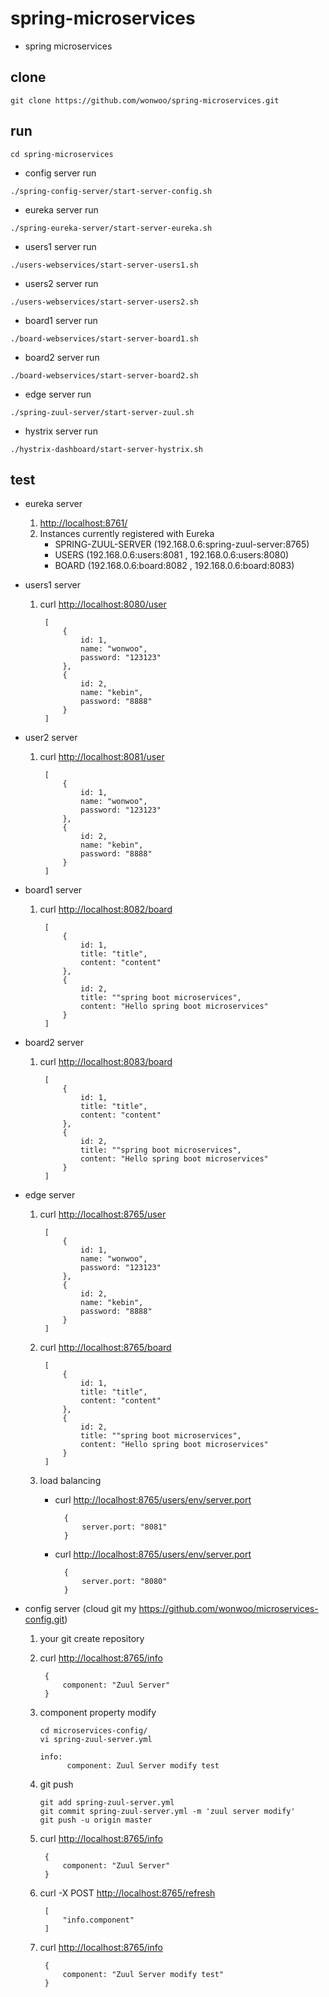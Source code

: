 # spring-microservices

* spring microservices


## clone

```
git clone https://github.com/wonwoo/spring-microservices.git
```

## run 
```
cd spring-microservices
```

* config server run

```
./spring-config-server/start-server-config.sh
```

* eureka server run

```
./spring-eureka-server/start-server-eureka.sh
```


* users1 server run

```
./users-webservices/start-server-users1.sh
```

* users2 server run

```
./users-webservices/start-server-users2.sh
```

* board1 server run

```
./board-webservices/start-server-board1.sh
```

* board2 server run

```
./board-webservices/start-server-board2.sh
```

* edge server run

```
./spring-zuul-server/start-server-zuul.sh
```

* hystrix server run

```
./hystrix-dashboard/start-server-hystrix.sh
```

## test

* eureka server 
    1. [http://localhost:8761/](http://localhost:8761/)
    2. Instances currently registered with Eureka 
        - SPRING-ZUUL-SERVER (192.168.0.6:spring-zuul-server:8765)
        - USERS (192.168.0.6:users:8081 , 192.168.0.6:users:8080)
        - BOARD (192.168.0.6:board:8082 , 192.168.0.6:board:8083)

* users1 server
    1. curl [http://localhost:8080/user](http://localhost:8080/user)
        
            [
                {
                    id: 1,
                    name: "wonwoo",
                    password: "123123"
                },
                {
                    id: 2,
                    name: "kebin",
                    password: "8888"
                }
            ]
        
* user2 server
    1. curl [http://localhost:8081/user](http://localhost:8081/user)
        
            [
                {
                    id: 1,
                    name: "wonwoo",
                    password: "123123"
                },
                {
                    id: 2,
                    name: "kebin",
                    password: "8888"
                }
            ]

* board1 server
    1. curl [http://localhost:8082/board](http://localhost:8082/board)
        
            [
                {
                    id: 1,
                    title: "title",
                    content: "content"
                },
                {
                    id: 2,
                    title: ""spring boot microservices",
                    content: "Hello spring boot microservices"
                }
            ]


* board2 server
    1. curl [http://localhost:8083/board](http://localhost:8083/board)
        
            [
                {
                    id: 1,
                    title: "title",
                    content: "content"
                },
                {
                    id: 2,
                    title: ""spring boot microservices",
                    content: "Hello spring boot microservices"
                }
            ]
        

* edge server
    1. curl [http://localhost:8765/user](http://localhost:8765/user)

            [
                {
                    id: 1,
                    name: "wonwoo",
                    password: "123123"
                },
                {
                    id: 2,
                    name: "kebin",
                    password: "8888"
                }
            ]
    2. curl [http://localhost:8765/board](http://localhost:8765/board)
    
            [
                {
                    id: 1,
                    title: "title",
                    content: "content"
                },
                {
                    id: 2,
                    title: ""spring boot microservices",
                    content: "Hello spring boot microservices"
                }
            ]
        
    3. load balancing
        * curl [http://localhost:8765/users/env/server.port](http://localhost:8765/users/env/server.port)
        
                {
                    server.port: "8081"
                }
        
        * curl [http://localhost:8765/users/env/server.port](http://localhost:8765/users/env/server.port)
        
                {
                    server.port: "8080"
                }
        
* config server (cloud git my https://github.com/wonwoo/microservices-config.git)
    1. your git create repository
    2. curl [http://localhost:8765/info](http://localhost:8765/info)
        
            {
                component: "Zuul Server"
            }
        
    3. component property modify

        ```
        cd microservices-config/
        vi spring-zuul-server.yml 
        ```
        
        ```
        info:
              component: Zuul Server modify test
        ```
        
    4. git push 
   
        ```
        git add spring-zuul-server.yml 
        git commit spring-zuul-server.yml -m 'zuul server modify'
        git push -u origin master
        ```
        
    5. curl [http://localhost:8765/info](http://localhost:8765/info)
    
            {
                component: "Zuul Server"
            }
        
    6. curl -X POST [http://localhost:8765/refresh](http://localhost:8765/refresh)
        
            [
                "info.component"
            ]
        
    7. curl [http://localhost:8765/info](http://localhost:8765/info)
        
            {
                component: "Zuul Server modify test"
            }
        
